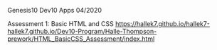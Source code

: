 
Genesis10 Dev10 Apps 04/2020

Assessment 1: Basic HTML and CSS 
https://hallek7.github.io/hallek7-hallek7.github.io/Dev10-Program/Halle-Thompson-prework/HTML_BasicCSS_Assessment/index.html
